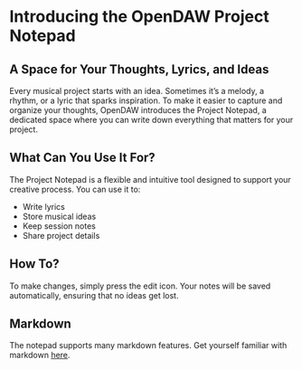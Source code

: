 # Introducing the OpenDAW Project Notepad

## A Space for Your Thoughts, Lyrics, and Ideas

Every musical project starts with an idea. Sometimes it’s a melody, a rhythm, or a lyric that sparks inspiration. To
make
it easier to capture and organize your thoughts, OpenDAW introduces the Project Notepad, a dedicated space where you can
write down everything that matters for your project.

## What Can You Use It For?

The Project Notepad is a flexible and intuitive tool designed to support your creative process. You can use it to:

* Write lyrics
* Store musical ideas
* Keep session notes
* Share project details

## How To?

To make changes, simply press the edit icon. Your notes will be saved automatically, ensuring that no ideas get lost.

## Markdown

The notepad supports many markdown features. Get yourself familiar with
markdown [here](https://markdownlivepreview.com/).